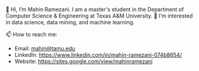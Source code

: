 👋 Hi, I’m Mahin Ramezani. I am a master's student in the Department of Computer Science & Engineering at Texas A&M University.
👀 I’m interested in data science, data mining, and machine learning.

<!--- 
- 🌱 I’m currently learning ...
- 💞️ I’m looking to collaborate on ...
--->
📫 How to reach me: 
* Email: mahin@tamu.edu
* LinkedIn: https://www.linkedin.com/in/mahin-ramezani-074b8654/
* Website: https://sites.google.com/view/mahinramezani


<!---
Mahinramezani/Mahinramezani is a ✨ special ✨ repository because its `README.md` (this file) appears on your GitHub profile.
You can click the Preview link to take a look at your changes.
--->
